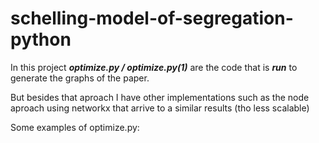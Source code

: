 # schelling-model-of-segregation-python
In this project ***optimize.py / optimize.py(1)*** are the code that is ***run*** to generate the graphs of the paper.

But besides that aproach I have other implementations such as the node aproach using networkx that arrive to a similar results (tho less scalable)

Some examples of optimize.py:

<picture>
  <source alt="Beggining for Threshold of 0.65"media="(prefers-color-scheme: light)" srcset="/images/beggining_65.png">
  <source alt="Beggining for Threshold of 0.65"media="(prefers-color-scheme: dark)" srcset="/images/beggining_65_b.png">
</picture>


<picture>
  <source alt="Result for Threshold of 0.65" media="(prefers-color-scheme: light)" srcset="/images/finish_65.png">
  <source alt="Result for Threshold of 0.65" media="(prefers-color-scheme: dark)" srcset="/images/finish_65_b.png">
</picture>
